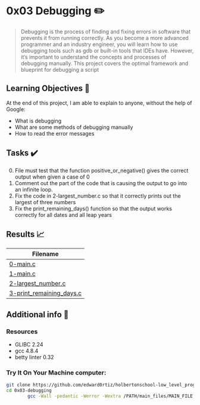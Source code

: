 # 0x03 Debugging :pencil2:

> Debugging is the process of finding and fixing errors in software that prevents it from running correctly. As you become a more advanced programmer and an industry engineer, you will learn how to use debugging tools such as gdb or built-in tools that IDEs have. However, it’s important to understand the concepts and processes of debugging manually. This project covers the optimal framework and blueprint for debugging a script

## Learning Objectives :bookmark_tabs:

  At the end of this project, I am able to explain to anyone, without the help of Google:

* What is debugging
* What are some methods of debugging manually
* How to read the error messages
  
## Tasks :heavy_check_mark:

0. File must test that the function positive_or_negative() gives the correct output when given a case of 0
1. Comment out the part of the code that is causing the output to go into an infinite loop.
2. Fix the code in 2-largest_number.c so that it correctly prints out the largest of three numbers
3. Fix the print_remaining_days() function so that the output works correctly for all dates and all leap years

## Results :chart_with_upwards_trend:

| Filename |
| ------ |
| [0-main.c](https://github.com/edward0rtiz/holbertonschool-low_level_programming/blob/master/0x03-debugging/0-main.c)|
| [1-main.c](https://github.com/edward0rtiz/holbertonschool-low_level_programming/blob/master/0x03-debugging/1-main.c)|
| [2-largest_number.c](https://github.com/edward0rtiz/holbertonschool-low_level_programming/blob/master/0x03-debugging/2-largest_number.c)|
| [3-print_remaining_days.c](https://github.com/edward0rtiz/holbertonschool-low_level_programming/blob/master/0x03-debugging/3-print_remaining_days.c)|


## Additional info :construction:
### Resources

- GLIBC 2.24
- gcc 4.8.4
- betty linter 0.32


### Try It On Your Machine computer:	
```bash
git clone https://github.com/edward0rtiz/holbertonschool-low_level_programming.git
cd 0x03-debugging
        gcc -Wall -pedantic -Werror -Wextra /PATH/main_files/MAIN_FILE.c FILENAME.c -o NEW_FILENAME
```

